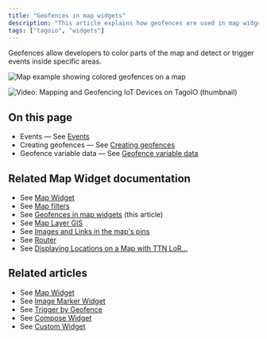 ```yaml
---
title: "Geofences in map widgets"
description: "This article explains how geofences are used in map widgets to color map areas and trigger events in specific regions, and points to related documentation for creating geofences and handling geofence variable data."
tags: ["tagoio", "widgets"]
---
```


Geofences allow developers to color parts of the map and detect or trigger events inside specific areas.

![Map example showing colored geofences on a map](/docs_imagem/tagoio/geofences-in-map-widgets-2.png)

![Video: Mapping and Geofencing IoT Devices on TagoIO (thumbnail)](/docs_imagem/tagoio/geofences-in-map-widgets-2.png)

## On this page
- Events — See [Events](link-to-events)
- Creating geofences — See [Creating geofences](link-to-creating-geofences)
- Geofence variable data — See [Geofence variable data](link-to-geofence-variable-data)

## Related Map Widget documentation
- See [Map Widget](link-to-map-widget)
- See [Map filters](link-to-map-filters)
- See [Geofences in map widgets](link-to-geofences-in-map-widgets) (this article)
- See [Map Layer GIS](link-to-map-layer-gis)
- See [Images and Links in the map's pins](link-to-images-and-links-in-the-maps-pins)
- See [Router](link-to-router)
- See [Displaying Locations on a Map with TTN LoR...](link-to-displaying-locations-ttn-lor)

## Related articles
- See [Map Widget](link-to-map-widget)
- See [Image Marker Widget](link-to-image-marker-widget)
- See [Trigger by Geofence](link-to-trigger-by-geofence)
- See [Compose Widget](link-to-compose-widget)
- See [Custom Widget](link-to-custom-widget)